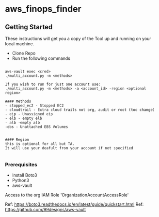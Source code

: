 # aws_finops_finder

## Getting Started

These instructions will get you a copy of the Tool up and running on your local machine.
 - Clone Repo
 - Run the following commands

 ```

aws-vault exec <cred>
./multi_account.py -m <methods>

If you wish to run for just one account use:
./multi_account.py -m <methods> -a <account_id> -region <optional region>

#### Methods
- stopped_ec2 - Stopped EC2
- cloudtrail - Extra cloud trails not org, audit or root (too change)
- eip - Unassigned eip
- elb - empty elb
- alb -empty alb
-ebs - Unattached EBS Volumes


#### Region
this is optional for all but TA.
It will use your deafult from your account if not specified


```

### Prerequisites

* Install Boto3
* Python3
* aws-vault

Access to the org IAM Role 'OrganizationAccountAccessRole'

Ref: https://boto3.readthedocs.io/en/latest/guide/quickstart.html
Ref: https://github.com/99designs/aws-vault




